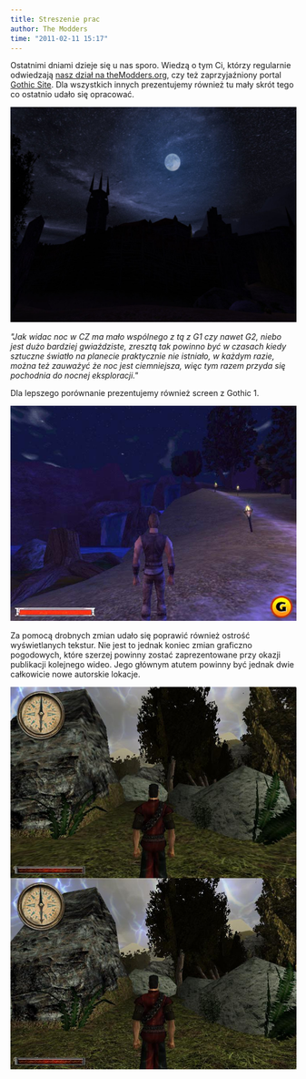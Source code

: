```yaml
---
title: Streszenie prac
author: The Modders
time: "2011-02-11 15:17"
---
```

Ostatnimi dniami dzieje się u nas sporo. 
Wiedzą o tym Ci, którzy regularnie odwiedzają [nasz dział na theModders.org](https://themodders.org/index.php?board=15.0), czy też zaprzyjaźniony portal [Gothic Site](https://gothic.phx.pl). 
Dla wszystkich innych prezentujemy również tu mały skrót tego co ostatnio udało się opracować.

[![ciemna noc](/gallery/screenshots/noc.jpg)](/gallery/screenshots/noc.jpg)

*"Jak widac noc w CZ ma mało wspólnego z tą z G1 czy nawet G2, niebo jest dużo bardziej gwiaździste, zresztą tak powinno być w czasach kiedy sztuczne światło na planecie praktycznie nie istniało, w każdym razie, można też zauważyć że noc jest ciemniejsza, więc tym razem przyda się pochodnia do nocnej eksploracji."*

Dla lepszego porównanie prezentujemy również screen z Gothic 1.

[![ciemna noc](/images/gothic_790screen013.jpg)](/images/gothic_790screen013.jpg)

Za pomocą drobnych zmian udało się poprawić również ostrość wyświetlanych tekstur. 
Nie jest to jednak koniec zmian graficzno pogodowych, które szerzej powinny zostać zaprezentowane przy okazji publikacji kolejnego wideo. 
Jego głównym atutem powinny być jednak dwie całkowicie nowe autorskie lokacje.

[![ciemna noc](/gallery/screenshots/antialiasing-porownanie.jpg)](/gallery/screenshots/antialiasing-porownanie.jpg)